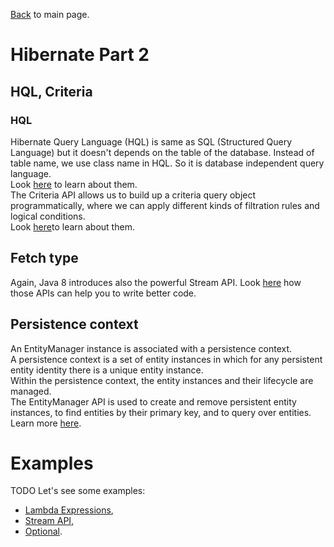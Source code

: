 [Back](../README.md) to main page.

# Hibernate Part 2

## HQL, Criteria

### HQL
Hibernate Query Language (HQL) is same as SQL (Structured Query Language) but it doesn't depends on the table of the database. Instead of table name, we use class name in HQL. So it is database independent query language. <br/>
Look [here](https://www.javatpoint.com/hql) to learn about them.
<br/>
The Criteria API allows us to build up a criteria query object programmatically, where we can apply different kinds of filtration rules and logical conditions.<br/>
Look [here](https://www.baeldung.com/hibernate-criteria-queries)to learn about them.

## Fetch type

Again, Java 8 introduces also the powerful Stream API.
Look [here](https://www.udemy.com/course/stream-api-in-java-8/) how those APIs can help you to write better code.

## Persistence context

An EntityManager instance is associated with a persistence context. <br/>
A persistence context is a set of entity instances in which for any persistent entity identity there is a unique entity instance. <br/>
Within the persistence context, the entity instances and their lifecycle are managed. <br/>
The EntityManager API is used to create and remove persistent entity instances, to find entities by their primary key, and to query over entities.
Learn more [here](https://www.baeldung.com/jpa-hibernate-persistence-context).

# Examples

TODO
Let's see some examples:

- [Lambda Expressions](src/test/java/test/LambdaExpressionsTest.java),
- [Stream API](src/test/java/test/StreamsTest.java),
- [Optional](src/test/java/test/OptionalTest.java).


